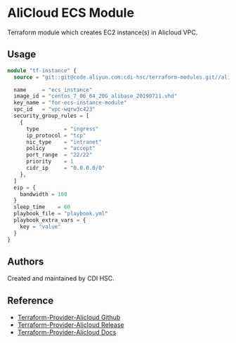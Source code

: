 # AliCloud ECS Module

Terraform module which creates EC2 instance(s) in Alicloud VPC.

## Usage

```terraform
module "tf-instance" {
  source = "git::git@code.aliyun.com:cdi-hsc/terraform-modules.git//alicloud/ecs-instance"

  name     = "ecs_instance"
  image_id = "centos_7_06_64_20G_alibase_20190711.vhd"
  key_name = "for-ecs-instance-module"
  vpc_id   = "vpc-wqrw3c423"
  security_group_rules = [
    {
      type        = "ingress"
      ip_protocol = "tcp"
      nic_type    = "intranet"
      policy      = "accept"
      port_range  = "22/22"
      priority    = 1
      cidr_ip     = "0.0.0.0/0"
    },
  ]
  eip = {
    bandwidth = 100
  }
  sleep_time    = 60
  playbook_file = "playbook.yml"
  playbook_extra_vars = {
    key = "value"
  }
}
```

## Authors

Created and maintained by CDI HSC.

## Reference

* [Terraform-Provider-Alicloud Github](https://github.com/terraform-providers/terraform-provider-alicloud)
* [Terraform-Provider-Alicloud Release](https://releases.hashicorp.com/terraform-provider-alicloud/)
* [Terraform-Provider-Alicloud Docs](https://www.terraform.io/docs/providers/alicloud/index.html)
